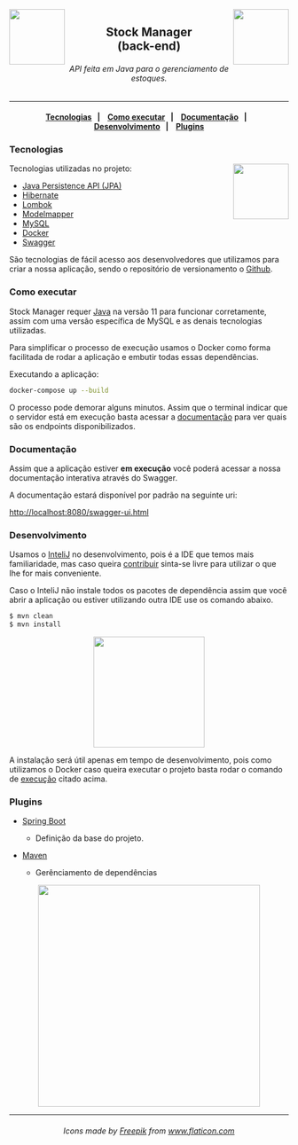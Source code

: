 <img src="https://raw.githubusercontent.com/lucaspolizeli/stock-manager/4d2ce4a963e81b1954da85f71021024ee4d4a88b/assets/boxes.svg" width="100px" align="right">
<img src="https://raw.githubusercontent.com/lucaspolizeli/stock-manager/4d2ce4a963e81b1954da85f71021024ee4d4a88b/assets/boxes.svg" width="100px" align="left">

<h2 align="center">
  Stock Manager
    <br>
  (back-end)
</h2>

<h6 align="center">
API feita em Java para o gerenciamento de estoques.
</h6>

---

<h4 align="center">
  <a href="#tecnologias">Tecnologias</a>&nbsp;&nbsp;&nbsp;|&nbsp;&nbsp;&nbsp;
  <a href="#como-executar">Como executar</a>&nbsp;&nbsp;&nbsp;|&nbsp;&nbsp;&nbsp;
  <a href="#documentação">Documentação</a>&nbsp;&nbsp;&nbsp;|&nbsp;&nbsp;&nbsp;
  <a href="#desenvolvimento">Desenvolvimento</a>&nbsp;&nbsp;&nbsp;|&nbsp;&nbsp;&nbsp;
  <a href="#plugins">Plugins</a>
</h4>

### Tecnologias

Tecnologias utilizadas no projeto:
<img src="https://raw.githubusercontent.com/lucaspolizeli/stock-manager/4d2ce4a963e81b1954da85f71021024ee4d4a88b/assets/box.svg" width="100px" align="right">

- [Java Persistence API (JPA)](https://pt.wikipedia.org/wiki/Java_Persistence_API)
- [Hibernate](https://hibernate.org/)
- [Lombok](https://projectlombok.org/)
- [Modelmapper](http://modelmapper.org/)
- [MySQL](https://www.mysql.com/)
- [Docker](https://www.docker.com/)
- [Swagger](https://swagger.io/)

São tecnologias de fácil acesso aos desenvolvedores que utilizamos para criar a nossa aplicação, sendo o repositório de versionamento o [Github](https://github.com/).

### Como executar

Stock Manager requer [Java](https://www.java.com/pt_BR/download/) na versão 11 para funcionar corretamente, assim com uma versão específica de MySQL e as denais tecnologias utilizadas.

Para simplificar o processo de execução usamos o Docker como forma facilitada de rodar a aplicação e embutir todas essas dependências.

Executando a aplicação:

```sh
docker-compose up --build
```

O processo pode demorar alguns minutos. Assim que o terminal indicar que o servidor está em execução basta acessar a [documentação](#documentação) para ver quais são os endpoints disponibilizados.

### Documentação

Assim que a aplicação estiver **em execução** você poderá acessar a nossa documentação interativa através do Swagger.

A documentação estará disponível por padrão na seguinte uri:

[http://localhost:8080/swagger-ui.html](http://localhost:8080/swagger-ui.html)

### Desenvolvimento

Usamos o [InteliJ](https://www.jetbrains.com/pt-br/idea/) no desenvolvimento, pois é a IDE que temos mais familiaridade, mas caso queira [contribuir](#como-contribuir) sinta-se livre para utilizar o que lhe for mais conveniente.

Caso o InteliJ não instale todos os pacotes de dependência assim que você abrir a aplicação ou estiver utilizando outra IDE use os comando abaixo.

```sh
$ mvn clean
$ mvn install
```

<p align="center">
<img src="https://raw.githubusercontent.com/lucaspolizeli/stock-manager/4d2ce4a963e81b1954da85f71021024ee4d4a88b/assets/pallet.svg" width="200px">
</p>

A instalação será útil apenas em tempo de desenvolvimento, pois como utilizamos o Docker caso queira executar o projeto basta rodar o comando de [execução](#como-executar) citado acima.

### Plugins

- [Spring Boot](https://spring.io/projects/spring-boot)

  - Definição da base do projeto.

- [Maven](https://maven.apache.org/)
  - Gerênciamento de dependências

<p align="center">
<img src="https://raw.githubusercontent.com/lucaspolizeli/stock-manager/4d2ce4a963e81b1954da85f71021024ee4d4a88b/assets/factory.svg" width="400px">
</p>

---

<h6 style="text-align:center;">

Icons made by <a href="http://www.freepik.com/" title="Freepik">Freepik</a> from <a href="https://www.flaticon.com/" title="Flaticon"> www.flaticon.com</a>

</h6>
